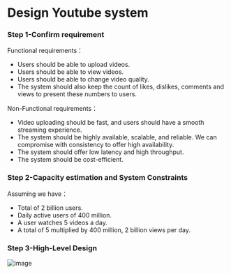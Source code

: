 # Design Youtube system

### Step 1-Confirm requirement

Functional requirements：

- Users should be able to upload videos.
- Users should be able to view videos.
- Users should be able to change video quality.
- The system should also keep the count of likes, dislikes, comments and views to present these numbers to users.

Non-Functional requirements：

- Video uploading should be fast, and users should have a smooth streaming experience.
- The system should be highly available, scalable, and reliable. We can compromise with consistency to offer high availability.
- The system should offer low latency and high throughput.
- The system should be cost-efficient.

### Step 2-Capacity estimation and System Constraints

Assuming we have：

- Total of 2 billion users.
- Daily active users of 400 million.
- A user watches 5 videos a day.
- A total of 5 multiplied by 400 million, 2 billion views per day.

### Step 3-High-Level Design
![image](https://github.com/ericzhou919/System-Design/assets/77151742/f00b7efd-3bd8-4ad9-a3dc-37115b9678d7)
